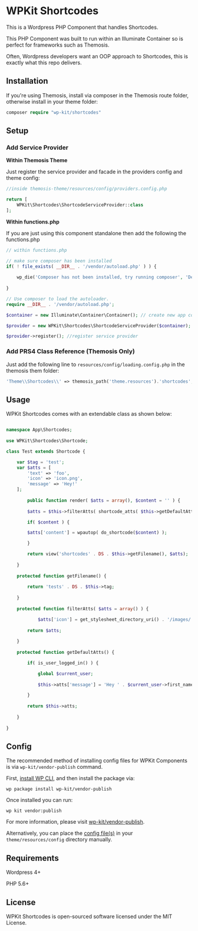 # WPKit Shortcodes

This is a Wordpress PHP Component that handles Shortcodes.

This PHP Component was built to run within an Illuminate Container so is perfect for frameworks such as Themosis.

Often, Wordpress developers want an OOP approach to Shortcodes, this is exactly what this repo delivers.

## Installation

If you're using Themosis, install via composer in the Themosis route folder, otherwise install in your theme folder:

```php
composer require "wp-kit/shortcodes"
```

## Setup

### Add Service Provider

**Within Themosis Theme**

Just register the service provider and facade in the providers config and theme config:

```php
//inside themosis-theme/resources/config/providers.config.php

return [
    WPKit\Shortcodes\ShortcodeServiceProvider::class
];
```

**Within functions.php**

If you are just using this component standalone then add the following the functions.php

```php
// within functions.php

// make sure composer has been installed
if( ! file_exists( __DIR__ . '/vendor/autoload.php' ) ) {
	
	wp_die('Composer has not been installed, try running composer', 'Dependancy Error');
	
}

// Use composer to load the autoloader.
require __DIR__ . '/vendor/autoload.php';

$container = new Illuminate\Container\Container(); // create new app container

$provider = new WPKit\Shortcodes\ShortcodeServiceProvider($container); // inject into service provider

$provider->register(); //register service provider
```

### Add PRS4 Class Reference (Themosis Only)

Just add the following line to ```resources/config/loading.config.php``` in the themosis them folder:

```php
'Theme\\Shortcodes\\' => themosis_path('theme.resources').'shortcodes',
```

## Usage

WPKit Shortcodes comes with an extendable class as shown below:

```php

namespace App\Shortcodes;
    
use WPKit\Shortcodes\Shortcode;

class Test extends Shortcode {

	var $tag = 'test';
	var $atts = [
		'text' => 'foo',
		'icon' => 'icon.png',
		'message' => 'Hey!'
	];
    
    	public function render( $atts = array(), $content = '' ) {
    		
		$atts = $this->filterAtts( shortcode_atts( $this->getDefaultAtts(), $atts, $this->base ) );

		if( $content ) {

		$atts['content'] = wpautop( do_shortcode($content) );

		}

		return view('shortcodes' . DS . $this->getFilename(), $atts);
		
	}
		
	protected function getFilename() {
		
		return 'tests' . DS . $this->tag;
		
	}
	
	protected function filterAtts( $atts = array() ) {

    		$atts['icon'] = get_stylesheet_directory_uri() . '/images/' . $atts['icon']
		
		return $atts;
		
	}
		
	protected function getDefaultAtts() {

		if( is_user_logged_in() ) {

			global $current_user;
	
			$this->atts['message'] = 'Hey ' . $current_user->first_name;

		}
		
		return $this->atts;
		
	}
    
}


```

## Config

The recommended method of installing config files for WPKit Components is via ```wp-kit/vendor-publish``` command.

First, [install WP CLI](http://wp-cli.org/), and then install the package via:

```wp package install wp-kit/vendor-publish```

Once installed you can run:

```wp kit vendor:publish```

For more information, please visit [wp-kit/vendor-publish](https://github.com/wp-kit/vendor-publish).

Alternatively, you can place the [config file(s)](config) in your ```theme/resources/config``` directory manually.

## Requirements

Wordpress 4+

PHP 5.6+

## License

WPKit Shortcodes is open-sourced software licensed under the MIT License.
